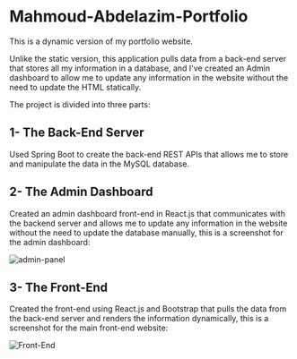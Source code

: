 # Mahmoud-Abdelazim-Portfolio
This is a dynamic version of my portfolio website.

Unlike the static version, this application pulls data from a back-end server that stores all my information in a database, and I've created an Admin dashboard to allow me to update any information in the website without the need to update the HTML statically.

The project is divided into three parts:

## 1- The Back-End Server
Used Spring Boot to create the back-end REST APIs that allows me to store and manipulate the data in the MySQL database.

## 2- The Admin Dashboard
Created an admin dashboard front-end in React.js that communicates with the backend server and allows me to update any information in the website without the need to update the database manually, this is a screenshot for the admin dashboard:

![admin-panel](https://user-images.githubusercontent.com/43009893/224699418-01e67c8c-3130-4bdb-a66e-9261bc45f750.png)


## 3- The Front-End
Created the front-end using React.js and Bootstrap that pulls the data from the back-end server and renders the information dynamically, this is a screenshot for the main front-end website:

![Front-End](https://user-images.githubusercontent.com/43009893/224699474-ea56f777-7f5c-4d00-be2b-a9ff76667c1e.png)
